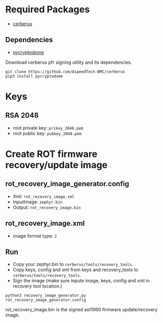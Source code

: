 # Required Packages
- [cerberus](https://github.com/AspeedTech-BMC/cerberus)

## Dependencies
- [pycryptodome](https://pypi.org/project/pycryptodome/)

Download cerberus pfr signing utility and its dependencies.

```
git clone https://github.com/AspeedTech-BMC/cerberus
pip3 install pycryptodome
```

# Keys
## RSA 2048
- root private key: `prikey_2048.pem`
- root public key: `pubkey_2048.pem`

# Create ROT firmware recovery/update image
## rot_recovery_image_generator.config
- Xml: `rot_recovery_image.xml`
- InputImage: `zephyr.bin`
- Output: `rot_recovery_image.bin`

## rot_recovery_image.xml
- image format type: `2`

## Run
- Copy your zephyr.bin to `cerberus/tools/recovery_tools`.
- Copy keys, config and xml from keys and recovery_tools to `cerberus/tools/recovery_tools`.
- Sign the image (make sure inpute image, keys, config and xml in recovery tool location.)

```
python3 recovery_image_generator.py rot_recovery_image_generator.config
```

rot_recovery_image.bin is the signed ast1060 firmware update/recovery image.

